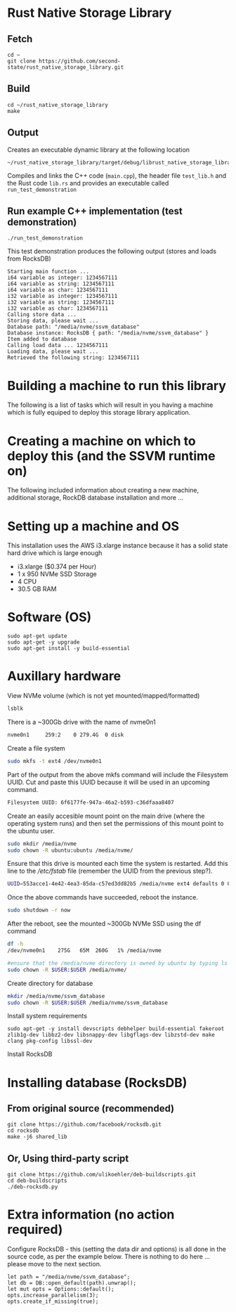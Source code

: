 # Rust Native Storage Library

## Fetch
```
cd ~
git clone https://github.com/second-state/rust_native_storage_library.git
```
## Build
```
cd ~/rust_native_storage_library
make
```
## Output
Creates an executable dynamic library at the following location
```
~/rust_native_storage_library/target/debug/librust_native_storage_library.so
```
Compiles and links the C++ code (`main.cpp`), the header file `test_lib.h` and the Rust code `lib.rs` and provides an executable called `run_test_demonstration`
## Run example C++ implementation (test demonstration)
```
./run_test_demonstration
```
This test demonstration produces the following output (stores and loads from RocksDB)
```
Starting main function ...
i64 variable as integer: 1234567111
i64 variable as string: 1234567111
i64 variable as char: 1234567111
i32 variable as integer: 1234567111
i32 variable as string: 1234567111
i32 variable as char: 1234567111
Calling store data ... 
Storing data, please wait ...
Database path: "/media/nvme/ssvm_database"
Database instance: RocksDB { path: "/media/nvme/ssvm_database" }
Item added to database
Calling load data ... 1234567111
Loading data, please wait ...
Retrieved the following string: 1234567111
```

# Building a machine to run this library

The following is a list of tasks which will result in you having a machine which is fully equiped to deploy this storage library application.

# Creating a machine on which to deploy this (and the SSVM runtime on)
The following included information about creating a new machine, additional storage, RockDB database installation and more ...

# Setting up a machine and OS
This installation uses the AWS i3.xlarge instance because it has a solid state hard drive which is large enough
- i3.xlarge ($0.374 per Hour)
- 1 x 950 NVMe SSD Storage
- 4 CPU
- 30.5 GB RAM

# Software (OS)
```
sudo apt-get update
sudo apt-get -y upgrade
sudo apt-get install -y build-essential
```

# Auxillary hardware
View NVMe volume (which is not yet mounted/mapped/formatted)
```bash
lsblk
```
There is a ~300Gb drive with the name of nvme0n1
```bash
nvme0n1     259:2    0 279.4G  0 disk 
```
Create a file system
```bash
sudo mkfs -t ext4 /dev/nvme0n1 
```
Part of the output from the above mkfs command will include the Filesystem UUID. Cut and paste this UUID because it will be used in an upcoming command.
```bash
Filesystem UUID: 6f6177fe-947a-46a2-b593-c36dfaaa8407
```
Create an easily accesible mount point on the main drive (where the operating system runs) and then set the permissions of this mount point to the ubuntu user.
```bash
sudo mkdir /media/nvme
sudo chown -R ubuntu:ubuntu /media/nvme/
```
Ensure that this drive is mounted each time the system is restarted. Add this line to the */etc/fstab* file (remember the UUID from the previous step?).
```bash
UUID=553acce1-4e42-4ea3-85da-c57ed3dd82b5 /media/nvme ext4 defaults 0 0
```
Once the above commands have succeeded, reboot the instance.
```bash
sudo shutdown -r now
```
After the reboot, see the mounted ~300Gb NVMe SSD using the df command
```bash
df -h
/dev/nvme0n1    275G   65M  260G   1% /media/nvme
```
```bash
#ensure that the /media/nvme directory is owned by ubuntu by typing ls -la /media/nvme If it is not then type the following command
sudo chown -R $USER:$USER /media/nvme/
```
Create directory for database
```bash
mkdir /media/nvme/ssvm_database
sudo chown -R $USER:$USER /media/nvme/ssvm_database
```

Install system requirements
```
sudo apt-get -y install devscripts debhelper build-essential fakeroot zlib1g-dev libbz2-dev libsnappy-dev libgflags-dev libzstd-dev make clang pkg-config libssl-dev
```
Install RocksDB

# Installing database (RocksDB)

## From original source (recommended)

```
git clone https://github.com/facebook/rocksdb.git
cd rocksdb
make -j6 shared_lib
```

## Or, Using third-party script

```
git clone https://github.com/ulikoehler/deb-buildscripts.git
cd deb-buildscripts
./deb-rocksdb.py
```
# Extra information (no action required)

Configure RocksDB - this (setting the data dir and options) is all done in the source code, as per the example below. There is nothing to do here ... please move to the next section.
```
let path = "/media/nvme/ssvm_database";
let db = DB::open_default(path).unwrap();
let mut opts = Options::default();
opts.increase_parallelism(3);
opts.create_if_missing(true);
```

